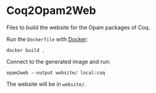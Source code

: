 # Coq2Opam2Web

Files to build the website for the Opam packages of Coq.

Run the `Dockerfile` with [Docker](http://www.docker.com/):

    docker build .

Connect to the generated image and run:

    opam2web --output website/ local:coq

The website will be in `website/`.